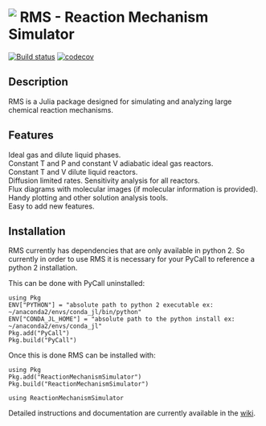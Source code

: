 # <img align="top" src="https://github.com/ReactionMechanismGenerator/ReactionMechanismSimulator.jl/blob/master/logos/rms-logo-small.png"> RMS - Reaction Mechanism Simulator

[![Build status](https://img.shields.io/travis/ReactionMechanismGenerator/ReactionMechanismSimulator.jl/master.svg)](https://travis-ci.org/ReactionMechanismGenerator/ReactionMechanismSimulator.jl)
[![codecov](https://codecov.io/gh/ReactionMechanismGenerator/ReactionMechanismSimulator.jl/branch/master/graph/badge.svg)](https://codecov.io/gh/ReactionMechanismGenerator/ReactionMechanismSimulator.jl)

## Description
RMS is a Julia package designed for simulating and analyzing large chemical reaction mechanisms.  

## Features
Ideal gas and dilute liquid phases.  
Constant T and P and constant V adiabatic ideal gas reactors.  
Constant T and V dilute liquid reactors.  
Diffusion limited rates.
Sensitivity analysis for all reactors.  
Flux diagrams with molecular images (if molecular information is provided).  
Handy plotting and other solution analysis tools.  
Easy to add new features.  

## Installation

RMS currently has dependencies that are only available in python 2.  So currently in order to use RMS it is necessary for your PyCall to reference a python 2 installation.  

This can be done with PyCall uninstalled:  
```
using Pkg
ENV["PYTHON"] = "absolute path to python 2 executable ex:  ~/anaconda2/envs/conda_jl/bin/python"
ENV["CONDA_JL_HOME"] = "absolute path to the python install ex:  ~/anaconda2/envs/conda_jl"
Pkg.add("PyCall")
Pkg.build("PyCall")
```

Once this is done RMS can be installed with:
```
using Pkg
Pkg.add("ReactionMechanismSimulator")
Pkg.build("ReactionMechanismSimulator")

using ReactionMechanismSimulator
```

Detailed instructions and documentation are currently available in the <a href="https://github.com/ReactionMechanismGenerator/ReactionMechanismSimulator.jl/wiki">wiki</a>.

